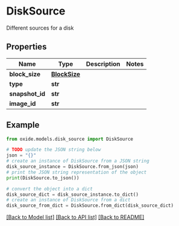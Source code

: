 # DiskSource

Different sources for a disk

## Properties

Name | Type | Description | Notes
------------ | ------------- | ------------- | -------------
**block_size** | [**BlockSize**](BlockSize.md) |  | 
**type** | **str** |  | 
**snapshot_id** | **str** |  | 
**image_id** | **str** |  | 

## Example

```python
from oxide.models.disk_source import DiskSource

# TODO update the JSON string below
json = "{}"
# create an instance of DiskSource from a JSON string
disk_source_instance = DiskSource.from_json(json)
# print the JSON string representation of the object
print(DiskSource.to_json())

# convert the object into a dict
disk_source_dict = disk_source_instance.to_dict()
# create an instance of DiskSource from a dict
disk_source_from_dict = DiskSource.from_dict(disk_source_dict)
```
[[Back to Model list]](../README.md#documentation-for-models) [[Back to API list]](../README.md#documentation-for-api-endpoints) [[Back to README]](../README.md)


